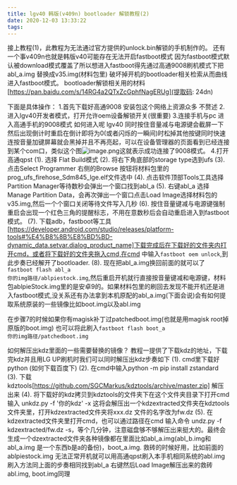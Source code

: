 ```yaml
---
title: lgv40 韩版(v409n) bootloader 解锁教程(2)
date: 2020-12-03 13:33:22
tags:
---
```

接上教程(1)，此教程为无法通过官方提供的unlock.bin解锁的手机制作的。
还有一个事v409n也就是韩版v40可能存在无法开启fastboot模式
因为fastboot模式默认被download模式覆盖了所以想进入fastboot得先通过高通9008刷机模式下把abl_a.img 替换成v35.img(材料包里) 破坏掉开机的bootloader相关检索从而曲线进入fastboot模式。
bootloader解锁相关用的材料[https://pan.baidu.com/s/14RG4a2QTxZcGphfNagERUg](提取码: 24dn)
<!--more-->

下面是具体操作：
1.首先下载好高通9008 安装包这个网络上资源众多 不赘述
2.进入lgv40开发者模式，打开允许oem设备解锁开关(很重要)
3.连接手机与pc 进入高通手机的9008模式 如何进入呢 lgv40 同时按住音量减与电源键会截屏一下然后出现倒计时重启在倒计即将为0(或者闪烁的一瞬间)时松掉其他按键同时快速连按音量加键屏幕就会黑掉并且不再亮起，可以在设备管理器的页面看到已经连接到某个com口，类似这个图![image.png](https://i.loli.net/2020/12/07/WAFsOh4PrucLlTt.png)这就表示成功连接了9008模式。
4.打开高通qpst
    (1). 选择 Flat Build模式
    (2). 将右下角底部的storage type选到ufs
    (3). 点击Select Programmer 右侧的Browse 按钮将材料包里的prog_ufs_firehose_Sdm845_lge.elf文件选中
    (4). 点击软件顶部Tools工具选择Partition Manager等待数秒会弹出一个窗口找到abl_a
    (5). 右键abl_a 选择Manage Partition Data，会再次弹出一个窗口点击Load Image选择材料包的v35.img,然后一个个窗口关闭等待文件写入几秒
    (6). 按住音量键减与电源键强制重启会出现一个红色三角的提醒标志，不用在意数秒后会自动重启进入到fastboot模式。
    (7). 下载adb，fastboot等工具[https://developer.android.com/studio/releases/platform-tools#%E4%B8%8B%E8%BD%BD-dynamic_data.setvar.dialog_product_name]下载完成后在下载好的文件夹内打开cmd，或者将下载好的文件夹拖入cmd,在cmd 中输入<code>fastboot oem unlock</code>,到此步奏已经解开了bootloader.
    (8). 现在把abl_a.img换回前面的就可以了<code>fastboot flash abl_a 你的img路径/ablpiestock.img</code>,然后重启开机就行直接按音量键减和电源键，材料包ablpieStock.img里的是安卓9的。如果材料包里的刷回去发现不能开机还是进入fastboot模式,没关系还有办法拿到本机原配的abl_a.img(下面会说)会有如何提取系统原装的一些镜像比如boot.img以及abl.img
    
在步骤7的时候如果你有magisk补丁过patchedboot.img(也就是用magisk root掉原版的boot.img) 也可以将此刷入<code>fastboot flash boot_a 你的img路径/patchedboot.img</code>

如何解压出kdz里面的一些需要替换的镜像？
   教程一提供了下载kdz的地址，下载完kdz并且用LG UP刷机时我们可以同时解压出kdz步奏如下
   (1). cmd里下载好python (如何下载百度下)
   (2). 在cmd中输入python -m pip install zstandard
   (3). 下载kdztools[https://github.com/SGCMarkus/kdztools/archive/master.zip] 解压出来
   (4). 将下载好的kdz拷贝到kdztools的文件夹下在这个文件夹目录下打开cmd 输入 unkdz.py -f '你的kdz' -x 这将会解压出一个kdzextracted文件夹在kdztools文件夹里，打开kdzextracted文件夹将xxx.dz 文件的名字改为fw.dz 
   (5). 在kdzextracted文件夹里打开cmd，也可以通过路径在cmd 输入命令 undz.py -f kdzextracted/fw.dz -s，等个几分钟，注意磁盘够不够解压出来挺大的。最终会生成一个dzextracted文件夹各种镜像都在里面比如abl_a.img(abl_b.img和abl_a.img 是一个东西b是a的备份)，boot_a.img. 救砖的时候好用，比如前面的ablpiestock.img 无法正常开机就可以用高通qpst刷入本手机相同系统的abl.img刷入方法同上面的步奏相同找到abl_a 右键然后Load Image解压出来的救砖abl.img, boot.img同理